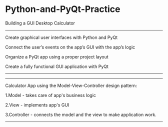# Python-and-PyQt-Practice
Building a GUI Desktop Calculator

***
Create graphical user interfaces with Python and PyQt

Connect the user’s events on the app’s GUI with the app’s logic

Organize a PyQt app using a proper project layout

Create a fully functional GUI application with PyQt
***

***
Calculator App using the Model-View-Controller design pattern:

1.Model - takes care of app's business logic

2.View - implements app's GUI

3.Controller - connects the model and the view to make application work.
***
